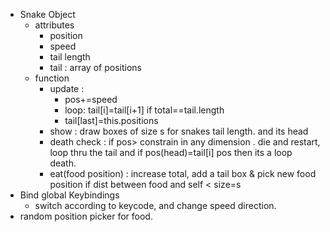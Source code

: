 * Snake Object
	* attributes
		* position
		* speed
		* tail length
		* tail : array of positions
	* function
		* update :
			* pos+=speed
			* loop: tail[i]=tail[i+1] if total==tail.length
			* tail[last]=this.positions
		* show : draw boxes of size s for snakes tail length. and its head
		* death check : if pos> constrain in any dimension . die and restart, loop thru the tail and if pos(head)=tail[i] pos then its a loop death.
		* eat(food position) : increase total, add a tail box & pick new food position if dist between food and self < size=s
* Bind global Keybindings
	* switch according to keycode, and change speed direction.
* random position picker for food.
```

```